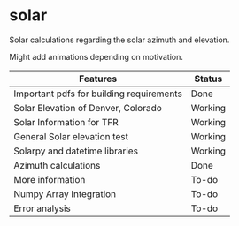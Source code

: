# solar
Solar calculations regarding the solar azimuth and elevation.

Might add animations depending on motivation.

|Features|Status|
|-|-|
|Important pdfs for building requirements|Done|
|Solar Elevation of Denver, Colorado|Working|
|Solar Information for TFR|Working|
|General Solar elevation test|Working|
|Solarpy and datetime libraries|Working|
|Azimuth calculations|Done|
|More information|To-do|
|Numpy Array Integration|To-do|
|Error analysis|To-do|
